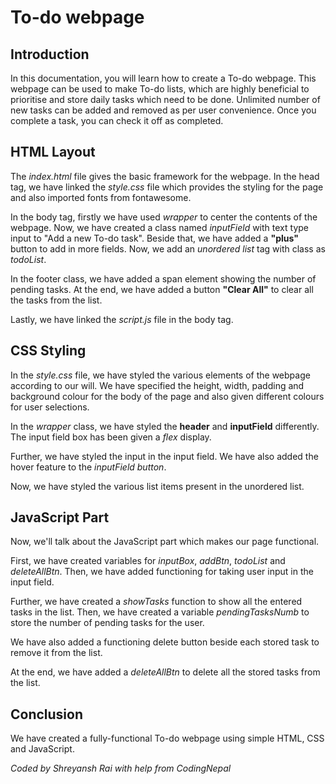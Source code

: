 # To-do webpage

## Introduction

In this documentation, you will learn how to create a To-do webpage. This webpage can be used to make To-do lists, which are highly beneficial to prioritise and store daily tasks which need to be done. Unlimited number of new tasks can be added and removed as per user convenience. Once you complete a task, you can check it off as completed.

## HTML Layout

The _index.html_ file gives the basic framework for the webpage. In the head tag, we have linked the _style.css_ file which provides the styling for the page and also imported fonts from fontawesome.

In the body tag, firstly we have used _wrapper_ to center the contents of the webpage. Now, we have created a class named _inputField_ with text type input to "Add a new To-do task". Beside that, we have added a **"plus"** button to add in more fields.
Now, we add an _unordered list_ tag with class as _todoList_.

In the footer class, we have added a span element showing the number of pending tasks. At the end, we have added a button **"Clear All"** to clear all the tasks from the list.

Lastly, we have linked the _script.js_ file in the body tag.

## CSS Styling

In the _style.css_ file, we have styled the various elements of the webpage according to our will.
We have specified the height, width, padding and background colour for the body of the page and also given different colours for user selections.

In the _wrapper_ class, we have styled the **header** and **inputField** differently. The input field box has been given a _flex_ display.

Further, we have styled the input in the input field. We have also added the hover feature to the _inputField button_.

Now, we have styled the various list items present in the unordered list.

## JavaScript Part

Now, we'll talk about the JavaScript part which makes our page functional.

First, we have created variables for _inputBox_, _addBtn_, _todoList_ and _deleteAllBtn_. Then, we have added functioning for taking user input in the input field.

Further, we have created a _showTasks_ function to show all the entered tasks in the list. Then, we have created a variable _pendingTasksNumb_ to store the number of pending tasks for the user.

We have also added a functioning delete button beside each stored task to remove it from the list.

At the end, we have added a _deleteAllBtn_ to delete all the stored tasks from the list.

## Conclusion

We have created a fully-functional To-do webpage using simple HTML, CSS and JavaScript.

_Coded by Shreyansh Rai with help from CodingNepal_